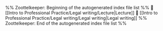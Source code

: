 %% Zoottelkeeper: Beginning of the autogenerated index file list  %%
📄 [[Intro to Professional Practice/Legal writing/Lecture|Lecture]]
📄 [[Intro to Professional Practice/Legal writing/Legal writing|Legal writing]]
%% Zoottelkeeper: End of the autogenerated index file list  %%
